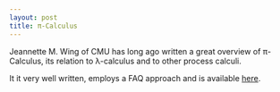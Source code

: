 ```yaml
---
layout: post
title: π-Calculus
---
```

Jeannette M. Wing of CMU has long ago written a great overview of π-Calculus, its relation to λ-calculus and to other process calculi.

It it very well written, employs a FAQ approach and is available [here](https://www.cs.cmu.edu/~wing/publications/Wing02a.pdf).

<!-- more -->
